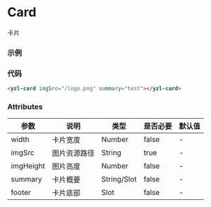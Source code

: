 # Card 
卡片

### 示例
<yzl-card imgSrc="/yzlUI/logo.png" summary="test"></yzl-card>

### 代码
```html
<yzl-card imgSrc="/logo.png" summary="test"></yzl-card>
```

### Attributes
| 参数 | 说明 |类型 | 是否必要 | 默认值 |
| --- | --- | --- |   ---   |  ---   |
| width | 卡片宽度 |Number | false | - |
| imgSrc | 图片资源路径 |String | true | - |
| imgHeight |  图片高度 |Number | false | - |
| summary | 卡片概要 |String/Slot | false | - |
| footer | 卡片底部 |Slot | false | - |